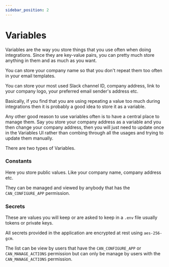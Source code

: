 ```yaml
---
sidebar_position: 2
---
```

# Variables
Variables are the way you store things that you use often when doing integrations. Since they are key-value pairs, you can pretty much store anything in them and as much as you want.

You can store your company name so that you don't repeat them too often in your email templates.

You can store your most used Slack channel ID, company address, link to your company logo, your preferred email sender's address etc. 

Basically, if you find that you are using repeating a value too much during integrations then it is probably a good idea to store it as a variable.

Any other good reason to use variables often is to have a central place to manage them. Say you store your company address as a variable and you then change your company address, then you will just need to update once in the Variables UI rather than combing through all the usages and trying to update them manually.

There are two types of Variables.

### Constants
Here you store public values. Like your company name, company address etc. 

They can be managed and viewed by anybody that has the `CAN_CONFIGURE_APP` permission.

### Secrets
These are values you will keep or are asked to keep in a `.env` file usually tokens or private keys.

All secrets provided in the application are encrypted at rest using `aes-256-gcm`. 

The list can be view by users that have the `CAN_CONFIGURE_APP` or `CAN_MANAGE_ACTIONS` permission but can only be manage by users with the `CAN_MANAGE_ACTIONS` permission. 